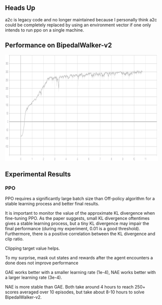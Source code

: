 ## Heads Up

a2c is legacy code and no longer maintained because I personally think a2c could be completely replaced by using an environment vector if one only intends to run ppo on a single machine.

## Performance on BipedalWalker-v2

<p align="center">
<img src="/results/ppo/time.png" alt="average score in tensorboard" height="350">
</p>

## Experimental Results 

### PPO

PPO requires a significantly large batch size than Off-policy algorithm for a stable learning process and better final results.

It is important to monitor the value of the approximate KL divergence when fine-tuning PPO. As the paper suggests, small KL divergence oftentimes gives a stable learning process, but a tiny KL divergence may impair the final performance (during my experiment, 0.01 is a good threshold). Furthermore, there is a positive correlation between the KL divergence and clip ratio.

Clipping target value helps.

To my surprise, mask out states and rewards after the agent encounters a done does not improve performance

GAE works better with a smaller learning rate (1e-4), NAE works better with a larger learning rate (3e-4).

NAE is more stable than GAE. Both take around 4 hours to reach 250+ scores averaged over 10 episodes, but take about 8-10 hours to solve BipedalWalker-v2.